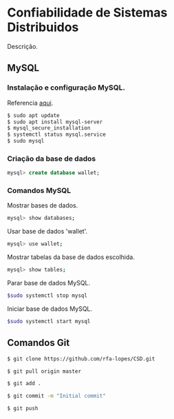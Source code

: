 # Confiabilidade de Sistemas Distribuidos

Descrição.

[comment]: <> (========================================================================================)

## MySQL
[comment]: <> (........................................................)
### Instalação e configuração MySQL.
Referencia [aqui](https://www.digitalocean.com/community/tutorials/como-instalar-o-mysql-no-ubuntu-18-04-pt).
```bash
$ sudo apt update
$ sudo apt install mysql-server
$ mysql_secure_installation
$ systemctl status mysql.service
$ sudo mysql
```
[comment]: <> (........................................................)
### Criação da base de dados
```SQL
mysql> create database wallet;
```
[comment]: <> (........................................................)
### Comandos MySQL
Mostrar bases de dados.
```bash
mysql> show databases;
```
Usar base de dados 'wallet'.
```bash
mysql> use wallet;
```
Mostrar tabelas da base de dados escolhida.
```bash
mysql> show tables;
```
Parar base de dados MySQL.
```bash
$sudo systemctl stop mysql
```
Iniciar base de dados MySQL.
```bash
$sudo systemctl start mysql
```
[comment]: <> (........................................................)

[comment]: <> (========================================================================================)


## Comandos Git
```bash
$ git clone https://github.com/rfa-lopes/CSD.git
```
```bash
$ git pull origin master
```

```bash
$ git add .
```

```bash
$ git commit -m "Initial commit"
```

```bash
$ git push
```
